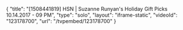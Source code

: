 {
    "title": "[1508441819] HSN | Suzanne Runyan's Holiday Gift Picks 10.14.2017 - 09 PM",
    "type": "solo",
    "layout": "iframe-static",
    "videoId": "123178700",
    "url": "\/tvpembed\/123178700"
}